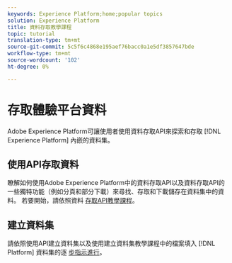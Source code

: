 ```yaml
---
keywords: Experience Platform;home;popular topics
solution: Experience Platform
title: 資料存取教學課程
topic: tutorial
translation-type: tm+mt
source-git-commit: 5c5f6c4868e195aef76bacc0a1e5df3857647bde
workflow-type: tm+mt
source-wordcount: '102'
ht-degree: 0%

---
```



# 存取體驗平台資料

Adobe Experience Platform可讓使用者使用資料存取API來探索和存取 [!DNL Experience Platform] 內嵌的資料集。

## 使用API存取資料

瞭解如何使用Adobe Experience Platform中的資料存取API以及資料存取API的一些獨特功能（例如分頁和部分下載）來尋找、存取和下載儲存在資料集中的資料。 若要開始，請依照資料 [存取API教學課程](../data-access/tutorials/dataset-data.md)。

## 建立資料集

請依照使用API建立資料集以及使用建立資料集教學課程中的檔案填入 [!DNL Platform] 資料集的逐 [步指示進行](../catalog/datasets/create.md)。